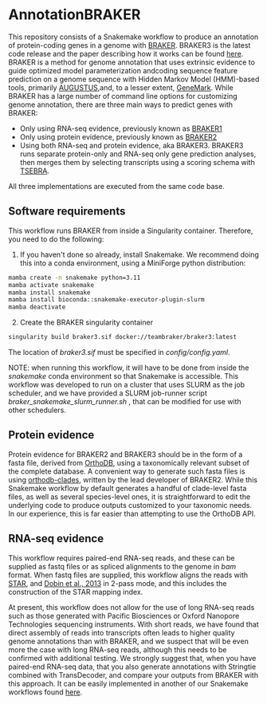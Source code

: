 # AnnotationBRAKER
This repository consists of a Snakemake workflow to produce an annotation of protein-coding genes in a genome with [BRAKER](https://github.com/Gaius-Augustus/BRAKER). BRAKER3 is the latest code release and the paper describing how it works can be found [here](https://genome.cshlp.org/content/early/2024/05/28/gr.278090.123.abstract). BRAKER is a method for genome annotation that uses extrinsic evidence to guide optimized model parameterization andcoding sequence feature prediction on a genome sequence with Hidden Markov Model (HMM)-based tools, primarily [AUGUSTUS](https://academic.oup.com/bioinformatics/article/24/5/637/202844?login=false),and, to a lesser extent, [GeneMark](https://genome.cshlp.org/content/34/5/757.long). While BRAKER has a large number of command line options for customizing genome annotation, there are three main ways to predict genes with BRAKER:


* Only using RNA-seq evidence, previously known as [BRAKER1](https://academic.oup.com/bioinformatics/article/32/5/767/1744611)
* Only using protein evidence, previously known as [BRAKER2](https://academic.oup.com/nargab/article/3/1/lqaa108/6066535)
* Using both RNA-seq and protein evidence, aka BRAKER3. BRAKER3 runs separate protein-only and RNA-seq only gene prediction analyses, then merges them by selecting transcripts using a scoring schema with [TSEBRA](https://github.com/Gaius-Augustus/TSEBRA).

All three implementations are executed from the same code base.

## Software requirements
This workflow runs BRAKER from inside a Singularity container. Therefore, you need to do the following:
1. If you haven't done so already, install Snakemake. We recommend doing this into a conda environment, using a MiniForge python distribution:
```bash
mamba create -n snakemake python=3.11
mamba activate snakemake
mamba install snakemake
mamba install bioconda::snakemake-executor-plugin-slurm 
mamba deactivate
``` 
2. Create the BRAKER singularity container
```bash
singularity build braker3.sif docker://teambraker/braker3:latest
``` 

The location of *braker3.sif* must be specified in *config/config.yaml*.

NOTE: when running this workflow, it will have to be done from inside the *snakemake* conda environment so that Snakemake is accessible. This workflow was developed to run on a cluster that uses SLURM as the job scheduler, and we have provided a SLURM job-runner script *braker_snakemake_slurm_runner.sh* , that can be modified for use with other schedulers. 

## Protein evidence
Protein evidence for BRAKER2 and BRAKER3 should be in the form of a fasta file, derived from [OrthoDB](https://www.orthodb.org/), using a taxonomically relevant subset of the complete database. A convenient way to generate such fasta files is using [orthodb-clades](https://github.com/tomasbruna/orthodb-clades), written by the lead developer of BRAKER2. While this Snakemake workflow by default generates a handful of clade-level fasta files, as well as several species-level ones, it is straightforward to edit the underlying code to produce outputs customized to your taxonomic needs. In our experience, this is far easier than attempting to use the OrthoDB API.

## RNA-seq evidence
This workflow requires paired-end RNA-seq reads, and these can be supplied as fastq files or as spliced alignments to the genome in *bam* format. When fastq files are supplied, this workflow aligns the reads with [STAR](https://github.com/alexdobin/STAR), and [Dobin et al., 2013](https://academic.oup.com/bioinformatics/article/29/1/15/272537) in 2-pass mode, and this includes the construction of the STAR mapping index.

At present, this workflow does not allow for the use of long RNA-seq reads such as those generated with Pacific Biosciences or Oxford Nanopore Technologies sequencing instruments. With short reads, we have found that direct assembly of reads into transcripts often leads to higher quality genome annotations than with BRAKER, and we suspect that will be even more the case with long RNA-seq reads, although this needs to be confirmed with additional testing. We strongly suggest that, when you have paired-end RNA-seq data, that you also generate annotations with Stringtie combined with TransDecoder, and compare your outputs from BRAKER with this approach. It can be easily implemented in another of our Snakemake workflows found [here](https://github.com/harvardinformatics/AnnotationRNAseqAssembly).

